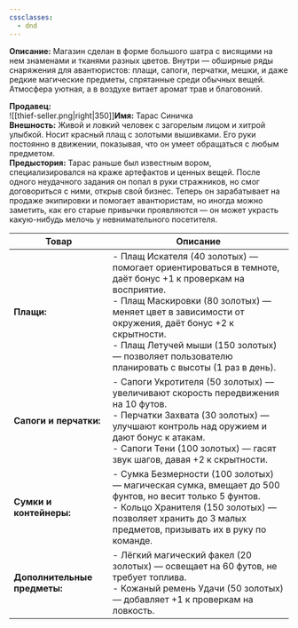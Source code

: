 ```yaml
---
cssclasses:
  - dnd
---
```


**Описание:** Магазин сделан в форме большого шатра с висящими на нем знаменами и тканями разных цветов. Внутри — обширные ряды снаряжения для авантюристов: плащи, сапоги, перчатки, мешки, и даже редкие магические предметы, спрятанные среди обычных вещей. Атмосфера уютная, а в воздухе витает аромат трав и благовоний.

**Продавец:**  
![[thief-seller.png|right|350]]**Имя:** Тарас Синичка  
**Внешность:** Живой и ловкий человек с загорелым лицом и хитрой улыбкой. Носит красный плащ с золотыми вышивками. Его руки постоянно в движении, показывая, что он умеет обращаться с любым предметом.  
**Предыстория:** Тарас раньше был известным вором, специализировался на краже артефактов и ценных вещей. После одного неудачного задания он попал в руки стражников, но смог договориться с ними, открыв свой бизнес. Теперь он зарабатывает на продаже экипировки и помогает авантюристам, но иногда можно заметить, как его старые привычки проявляются — он может украсть какую-нибудь мелочь у невнимательного посетителя.


| Товар                        | Описание                                                                                                                                                                                                                                                                                                               |
| ---------------------------- | ---------------------------------------------------------------------------------------------------------------------------------------------------------------------------------------------------------------------------------------------------------------------------------------------------------------------- |
| **Плащи:**                   | - Плащ Искателя (40 золотых) — помогает ориентироваться в темноте, даёт бонус +1 к проверкам на восприятие.<br>- Плащ Маскировки (80 золотых) — меняет цвет в зависимости от окружения, даёт бонус +2 к скрытности.<br>- Плащ Летучей мыши (150 золотых) — позволяет пользователю планировать с высоты (1 раз в день). |
| **Сапоги и перчатки:**       | - Сапоги Укротителя (50 золотых) — увеличивают скорость передвижения на 10 футов.<br>- Перчатки Захвата (30 золотых) — улучшают контроль над оружием и дают бонус к атакам.<br>- Сапоги Тени (100 золотых) — гасят звук шагов, давая +2 к скрытности.                                                                  |
| **Сумки и контейнеры:**      | - Сумка Безмерности (100 золотых) — магическая сумка, вмещает до 500 фунтов, но весит только 5 фунтов.<br>- Кольцо Хранителя (150 золотых) — позволяет хранить до 3 малых предметов, призывать их в руку по команде.                                                                                                   |
| **Дополнительные предметы:** | - Лёгкий магический факел (20 золотых) — освещает на 60 футов, не требует топлива.<br>- Кожаный ремень Удачи (50 золотых) — добавляет +1 к проверкам на ловкость.                                                                                                                                                      |
